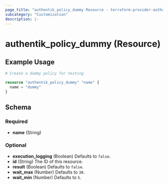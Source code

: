 ```yaml
---
page_title: "authentik_policy_dummy Resource - terraform-provider-authentik"
subcategory: "Customization"
description: |-
---
```


# authentik_policy_dummy (Resource)

## Example Usage

```terraform
# Create a dummy policy for testing

resource "authentik_policy_dummy" "name" {
  name = "dummy"
}
```

<!-- schema generated by tfplugindocs -->
## Schema

### Required

- **name** (String)

### Optional

- **execution_logging** (Boolean) Defaults to `false`.
- **id** (String) The ID of this resource.
- **result** (Boolean) Defaults to `false`.
- **wait_max** (Number) Defaults to `30`.
- **wait_min** (Number) Defaults to `5`.

